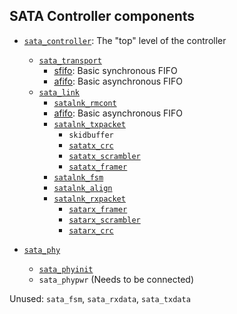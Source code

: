 ## SATA Controller components

- [`sata_controller`](sata_controller.v): The "top" level of the controller
  - [`sata_transport`](sata_transport.v)
    - [sfifo](sfifo.v): Basic synchronous FIFO
    - [afifo](afifo.v): Basic asynchronous FIFO
  - [`sata_link`](sata_link.v)
    - [`satalnk_rmcont`](satalnk_rmcont.v)
    - [afifo](afifo.v): Basic asynchronous FIFO
    - [`satalnk_txpacket`](satalnk_txpacket.v)
      - `skidbuffer`
      - [`satatx_crc`](satatx_crc.v)
      - [`satatx_scrambler`](satatx_scrambler.v)
      - [`satatx_framer`](satatx_framer.v)
    - [`satalnk_fsm`](satalnk_fsm.v)
    - [`satalnk_align`](satalnk_align.v)
    - [`satalnk_rxpacket`](satalnk_rxpacket.v)
      - [`satarx_framer`](satarx_framer.v)
      - [`satarx_scrambler`](satarx_scrambler.v)
      - [`satarx_crc`](satarx_crc.v)

- [`sata_phy`](sata_phy.v)
  - [`sata_phyinit`](sata_phyinit.v)
  - `sata_phypwr` (Needs to be connected)

Unused: `sata_fsm`, `sata_rxdata`, `sata_txdata`
